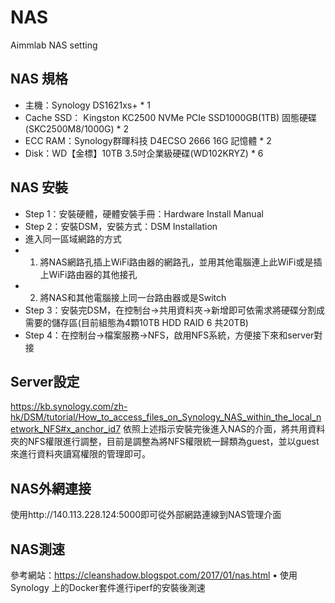 # NAS
Aimmlab NAS setting

  
## NAS 規格
* 主機：Synology DS1621xs+ * 1   
* Cache SSD： Kingston KC2500 NVMe PCIe SSD1000GB(1TB) 固態硬碟 (SKC2500M8/1000G) * 2  
* ECC RAM：Synology群暉科技 D4ECSO 2666 16G 記憶體 * 2  
* Disk：WD【金標】10TB 3.5吋企業級硬碟(WD102KRYZ) * 6  



## NAS 安裝
* Step 1：安裝硬體，硬體安裝手冊：Hardware Install Manual  
* Step 2：安裝DSM，安裝方式：DSM Installation  
*   進入同一區域網路的方式   
*   1.	將NAS網路孔插上WiFi路由器的網路孔，並用其他電腦連上此WiFi或是插上WiFi路由器的其他接孔  
*   2.	將NAS和其他電腦接上同一台路由器或是Switch 
* Step 3：安裝完DSM，在控制台→共用資料夾→新增即可依需求將硬碟分割成需要的儲存區(目前組態為4顆10TB HDD RAID 6 共20TB)  
* Step 4：在控制台→檔案服務→NFS，啟用NFS系統，方便接下來和server對接 


## Server設定
https://kb.synology.com/zh-hk/DSM/tutorial/How_to_access_files_on_Synology_NAS_within_the_local_network_NFS#x_anchor_id7
依照上述指示安裝完後進入NAS的介面，將共用資料夾的NFS權限進行調整，目前是調整為將NFS權限統一歸類為guest，並以guest來進行資料夾讀寫權限的管理即可。


## NAS外網連接
使用http://140.113.228.124:5000即可從外部網路連線到NAS管理介面


## NAS測速
參考網站：https://cleanshadow.blogspot.com/2017/01/nas.html
•	使用Synology 上的Docker套件進行iperf的安裝後測速


